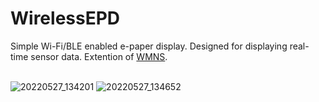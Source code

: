 # WirelessEPD
Simple Wi-Fi/BLE enabled e-paper display. Designed for displaying real-time sensor data. Extention of [WMNS](https://github.com/edward62740/Wireless-Mesh-Network-System).</br></br>

![20220527_134201](https://user-images.githubusercontent.com/71886023/170638261-46c22510-fc7b-4deb-81cb-61a56039af45.jpg)
![20220527_134652](https://user-images.githubusercontent.com/71886023/170638265-73b2e423-e4cd-4b0a-9d59-b0b2fc263696.jpg)
